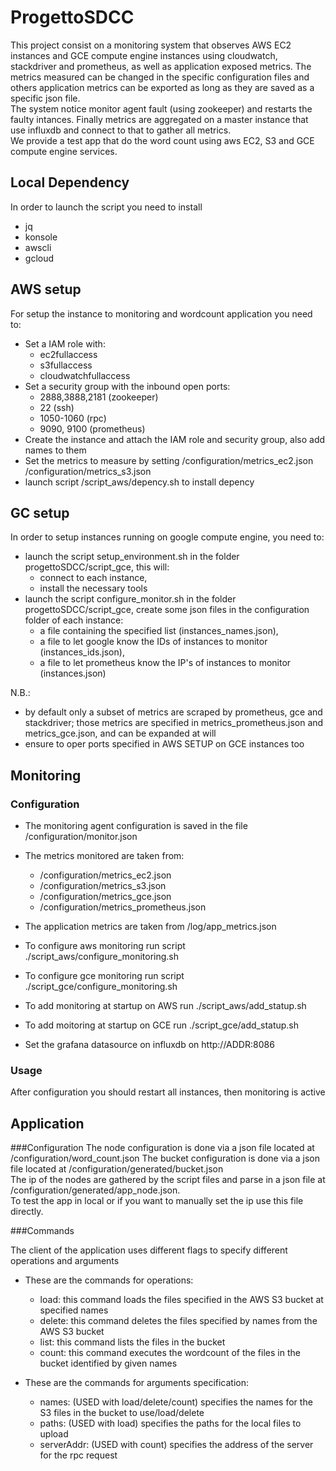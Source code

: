 # ProgettoSDCC
This project consist on a monitoring system that observes AWS EC2 instances and GCE compute engine instances using cloudwatch, stackdriver and prometheus, as well as application exposed metrics. The metrics measured can be changed in the specific configuration files and others application metrics can be exported as long as they are saved as a specific json file.  
The system notice monitor agent fault (using zookeeper) and restarts the faulty intances. Finally metrics are aggregated on a master instance that use influxdb and connect to that to gather all metrics.  
We provide a test app that do the word count using aws EC2, S3 and GCE compute engine services.

## Local Dependency
In order to launch the script you need to install

* jq
* konsole
* awscli
* gcloud

## AWS setup
For setup the instance to monitoring and wordcount application you need to:

* Set a IAM role with:
    - ec2fullaccess 
    - s3fullaccess
    - cloudwatchfullaccess
* Set a security group with the inbound open ports:
    - 2888,3888,2181 (zookeeper)
    - 22 (ssh) 
    - 1050-1060 (rpc)
    - 9090, 9100 (prometheus)
* Create the instance and attach the IAM role and security group, also add names to them
* Set the metrics to measure by setting /configuration/metrics_ec2.json /configuration/metrics_s3.json
* launch script /script_aws/depency.sh to install depency

## GC setup
In order to setup instances running on google compute engine, you need to:

* launch the script setup_environment.sh in the folder progettoSDCC/script_gce, this will:
	- connect to each instance, 
	- install the necessary tools
* launch the script configure_monitor.sh in the folder progettoSDCC/script_gce, create some json files in the configuration folder of each instance:
	- a file containing the specified list (instances_names.json),
	- a file to let google know the IDs of instances to monitor (instances_ids.json),
	- a file to let prometheus know the IP's of instances to monitor (instances.json)

N.B.: 
-	by default only a subset of metrics are scraped by prometheus, gce and stackdriver; those metrics are specified in metrics_prometheus.json and metrics_gce.json, and can be expanded at will
-	ensure to oper ports specified in AWS SETUP on GCE instances too

## Monitoring

### Configuration
* The monitoring agent configuration is saved in the file /configuration/monitor.json
* The metrics monitored are taken from:
    * /configuration/metrics_ec2.json
    * /configuration/metrics_s3.json
    * /configuration/metrics_gce.json
    * /configuration/metrics_prometheus.json 
* The application metrics are taken from /log/app_metrics.json

* To configure aws monitoring run script ./script_aws/configure_monitoring.sh
* To configure gce monitoring run script ./script_gce/configure_monitoring.sh
* To add monitoring at startup on AWS run ./script_aws/add_statup.sh
* To add moitoring at startup on GCE run ./script_gce/add_statup.sh
* Set the grafana datasource on influxdb on http://ADDR:8086

### Usage
After configuration you should restart all instances, then monitoring is active

## Application

###Configuration
The node configuration is done via a json file located at /configuration/word_count.json
The bucket configuration is done via a json file located at /configuration/generated/bucket.json  
The ip of the nodes are gathered by the script files and parse in a json file at /configuration/generated/app_node.json.  
To test the app in local or if you want to manually set the ip use this file directly.  

###Commands

The client of the application uses different flags to specify different operations and arguments

* These are the commands for operations:
	- load: this command loads the files specified in the AWS S3 bucket at specified names
    - delete: this command deletes the files specified by names from the AWS S3 bucket
    - list: this command lists the files in the bucket
    - count: this command executes the wordcount of the files in the bucket identified by given names

* These are the commands for arguments specification:
    - names: (USED with load/delete/count) specifies the names for the S3 files in the bucket to use/load/delete
    - paths: (USED with load) specifies the paths for the local files to upload
    - serverAddr: (USED with count) specifies the address of the server for the rpc request
